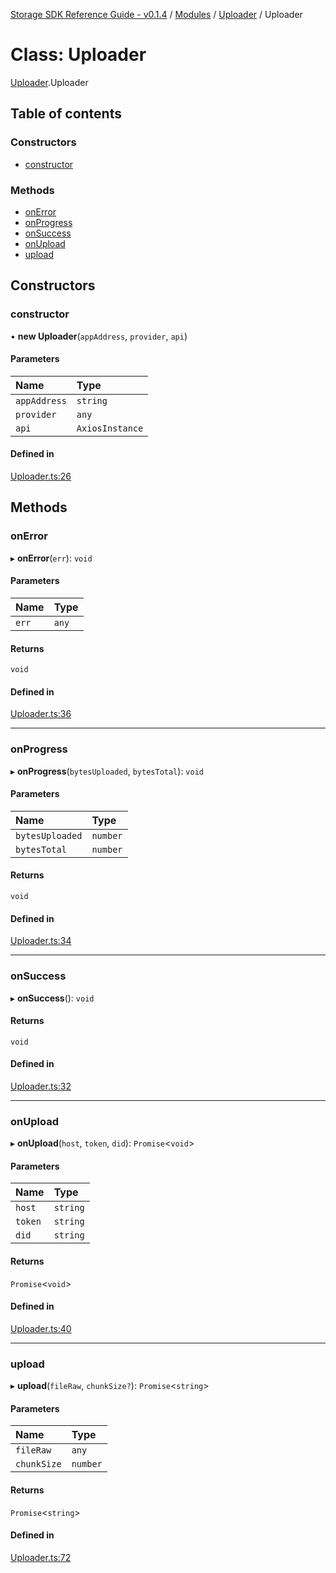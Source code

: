 [Storage SDK Reference Guide - v0.1.4](../README.md) / [Modules](../modules.md) / [Uploader](../modules/Uploader.md) / Uploader

# Class: Uploader

[Uploader](../modules/Uploader.md).Uploader

## Table of contents

### Constructors

- [constructor](Uploader.Uploader-1.md#constructor)

### Methods

- [onError](Uploader.Uploader-1.md#onerror)
- [onProgress](Uploader.Uploader-1.md#onprogress)
- [onSuccess](Uploader.Uploader-1.md#onsuccess)
- [onUpload](Uploader.Uploader-1.md#onupload)
- [upload](Uploader.Uploader-1.md#upload)

## Constructors

### constructor

• **new Uploader**(`appAddress`, `provider`, `api`)

#### Parameters

| Name | Type |
| :------ | :------ |
| `appAddress` | `string` |
| `provider` | `any` |
| `api` | `AxiosInstance` |

#### Defined in

[Uploader.ts:26](https://github.com/arcana-network/storage/blob/47fb00e/src/Uploader.ts#L26)

## Methods

### onError

▸ **onError**(`err`): `void`

#### Parameters

| Name | Type |
| :------ | :------ |
| `err` | `any` |

#### Returns

`void`

#### Defined in

[Uploader.ts:36](https://github.com/arcana-network/storage/blob/47fb00e/src/Uploader.ts#L36)

___

### onProgress

▸ **onProgress**(`bytesUploaded`, `bytesTotal`): `void`

#### Parameters

| Name | Type |
| :------ | :------ |
| `bytesUploaded` | `number` |
| `bytesTotal` | `number` |

#### Returns

`void`

#### Defined in

[Uploader.ts:34](https://github.com/arcana-network/storage/blob/47fb00e/src/Uploader.ts#L34)

___

### onSuccess

▸ **onSuccess**(): `void`

#### Returns

`void`

#### Defined in

[Uploader.ts:32](https://github.com/arcana-network/storage/blob/47fb00e/src/Uploader.ts#L32)

___

### onUpload

▸ **onUpload**(`host`, `token`, `did`): `Promise`<`void`\>

#### Parameters

| Name | Type |
| :------ | :------ |
| `host` | `string` |
| `token` | `string` |
| `did` | `string` |

#### Returns

`Promise`<`void`\>

#### Defined in

[Uploader.ts:40](https://github.com/arcana-network/storage/blob/47fb00e/src/Uploader.ts#L40)

___

### upload

▸ **upload**(`fileRaw`, `chunkSize?`): `Promise`<`string`\>

#### Parameters

| Name | Type |
| :------ | :------ |
| `fileRaw` | `any` |
| `chunkSize` | `number` |

#### Returns

`Promise`<`string`\>

#### Defined in

[Uploader.ts:72](https://github.com/arcana-network/storage/blob/47fb00e/src/Uploader.ts#L72)
